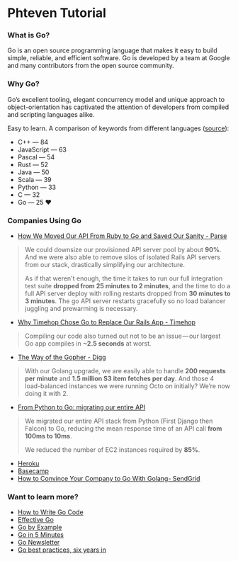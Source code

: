 # Phteven Tutorial
### What is Go?
Go is an open source programming language that makes it easy to build simple, reliable, and efficient software.
Go is developed by a team at Google and many contributors from the open source community.

### Why Go?
Go’s excellent tooling, elegant concurrency model and unique approach to object-orientation has captivated the attention of developers from compiled and scripting languages alike.

Easy to learn. A comparison of keywords from different languages ([source](https://medium.com/ladies-storm-hackathons/graduating-to-go-2ee900b4ed8b#.6xhki0atd)):
- C++ — 84
- JavaScript — 63
- Pascal — 54
- Rust — 52
- Java — 50
- Scala — 39
- Python — 33
- C — 32
- Go — 25 ❤

### Companies Using Go
- [How We Moved Our API From Ruby to Go and Saved Our Sanity - Parse](http://blog.parse.com/learn/how-we-moved-our-api-from-ruby-to-go-and-saved-our-sanity/)
> We could downsize our provisioned API server pool by about **90%**. And we were also able to remove silos of isolated Rails API servers from our stack, drastically simplifying our architecture.
>
> As if that weren't enough, the time it takes to run our full integration test suite **dropped from 25 minutes to 2 minutes**, and the time to do a full API server deploy with rolling restarts dropped from **30 minutes to 3 minutes**. The go API server restarts gracefully so no load balancer juggling and prewarming is necessary.

- [Why Timehop Chose Go to Replace Our Rails App - Timehop](https://medium.com/building-timehop/why-timehop-chose-go-to-replace-our-rails-app-2855ea1912d#.aa9gmabsq)
> Compiling our code also turned out not to be an issue — our largest Go app compiles in **~2.5 seconds** at worst.

- [The Way of the Gopher - Digg](https://medium.com/@theflapjack103/the-way-of-the-gopher-6693db15ae1f#.kraqxea8g)
> With our Golang upgrade, we are easily able to handle **200 requests per minute** and **1.5 million S3 item fetches per day**. And those 4 load-balanced instances we were running Octo on initially? We’re now doing it with 2.

- [From Python to Go: migrating our entire API](https://blog.repustate.com/migrating-entire-api-go-python/)
> We migrated our entire API stack from Python (First Django then Falcon) to Go, reducing the mean response time of an API call **from 100ms to 10ms**.
>
> We reduced the number of EC2 instances required by **85%**.

- [Heroku](https://blog.golang.org/go-at-heroku)
- [Basecamp](https://signalvnoise.com/posts/3897-go-at-basecamp)
- [How to Convince Your Company to Go With Golang- SendGrid](https://sendgrid.com/blog/convince-company-go-golang/)

### Want to learn more?
- [How to Write Go Code](https://golang.org/doc/code.html)
- [Effective Go](https://golang.org/doc/effective_go.html)
- [Go by Example](https://gobyexample.com/)
- [Go in 5 Minutes](https://www.youtube.com/channel/UC2GHqYE3fVJMncbrRd8AqcA)
- [Go Newsletter](http://golangweekly.com/)
- [Go best practices, six years in](https://peter.bourgon.org/go-best-practices-2016/)
